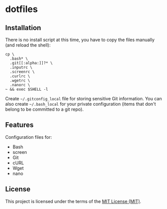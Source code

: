 # dotfiles

## Installation

There is no install script at this time, you have to copy the files manually
(and reload the shell):

  ```shell
  cp \
	.bash* \
	.git[[:alpha:]]?* \
	.inputrc \
	.screenrc \
	.curlrc \
	.wgetrc \
	.nanorc \
  ~ && exec $SHELL -l
  ```

Create `~/.gitconfig_local` file for storing sensitive Git information.
You can also create `~/.bash_local` for your private configuration
(items that don't belong to be committed to a git repo).

## Features

Configuration files for:

* Bash
* screen
* Git
* cURL
* Wget
* nano

## License

This project is licensed under the terms of the [MIT License (MIT)](LICENSE).
